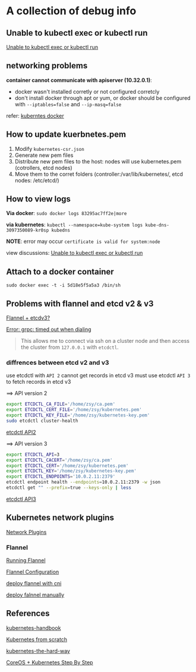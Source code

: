 # A collection of debug info

## Unable to kubectl exec or kubectl run

[Unable to kubectl exec or kubectl run](https://github.com/kelseyhightower/kubernetes-the-hard-way/issues/146)

## networking problems

**container cannot communicate with apiserver (10.32.0.1)**:

* docker wasn't installed corretly or not configured corretcly
* don't install docker through apt or yum, or docker should be configured with `--iptables=false` and `--ip-masq=false`

refer: [kuberntes docker](https://kubernetes.io/docs/getting-started-guides/scratch/#docker)

## How to update kuerbnetes.pem

1. Modify `kubernetes-csr.json`
1. Generate new pem files
1. Distribute new pem files to the host: nodes will use kubernetes.pem (cotrollers, etcd nodes)
1. Move them to the corret folders (controller:/var/lib/kubernetes/, etcd nodes: /etc/etcd/)

## How to view logs

**Via docker**: `sudo docker logs 83295ac7ff2e|more`

**via kubernetes**: `kubectl --namespace=kube-system logs kube-dns-3097350089-kr0sp kubedns`

**NOTE**: error may occur `certificate is valid for system:node`

view discussions: [Unable to kubectl exec or kubectl run](https://github.com/kelseyhightower/kubernetes-the-hard-way/issues/146)

## Attach to a docker container

`sudo docker exec -t -i 5d18e5f5a5a3 /bin/sh`

## Problems with flannel and etcd v2 & v3

[Flannel + etcdv3?](https://github.com/coreos/flannel/issues/554)

[Error: grpc: timed out when dialing](https://github.com/coreos/etcd/issues/7336)
> This allows me to connect via ssh on a cluster node and then access the cluster from `127.0.0.1` with `etcdctl`.

### diffrences between etcd v2 and v3

use etcdctl with `API 2` cannot get records in etcd v3
must use etcdctl `API 3` to fetch records in etcd v3

==> API version 2

```bash
export ETCDCTL_CA_FILE='/home/zsy/ca.pem'
export ETCDCTL_CERT_FILE='/home/zsy/kubernetes.pem'
export ETCDCTL_KEY_FILE='/home/zsy/kubernetes-key.pem'
sudo etcdctl cluster-health
```

[etcdctl API2](https://github.com/coreos/etcd/blob/master/etcdctl/READMEv2.md)

==> API version 3

```bash
export ETCDCTL_API=3
export ETCDCTL_CACERT='/home/zsy/ca.pem'
export ETCDCTL_CERT='/home/zsy/kubernetes.pem'
export ETCDCTL_KEY='/home/zsy/kubernetes-key.pem'
export ETCDCTL_ENDPOINTS='10.0.2.11:2379'
etcdctl endpoint health --endpoints=10.0.2.11:2379 -w json
etcdctl get "" --prefix=true --keys-only | less
```

[etcdctl API3](https://github.com/coreos/etcd/tree/master/etcdctl)

## Kubernetes network plugins

[Network Plugins](https://kubernetes.io/docs/concepts/cluster-administration/network-plugins/)

### Flannel

[Running Flannel](https://coreos.com/flannel/docs/latest/running.html)

[Flannel Configuration](https://coreos.com/flannel/docs/latest/configuration.html)

[deploy flannel with cni](https://coreos.com/kubernetes/docs/latest/deploy-workers.html)

[deploy falnnel manually](https://github.com/feiskyer/kubernetes-handbook/blob/master/deploy/centos/node-installation.md)

## References

[kubernetes-handbook](https://github.com/feiskyer/kubernetes-handbook/blob/master/deploy/centos/create-tls-and-secret-key.md)

[Kubernetes from scratch](https://nixaid.com/kubernetes-from-scratch/)

[kubernetes-the-hard-way](https://github.com/kelseyhightower/kubernetes-the-hard-way/blob/4d442675ba44c418be02709f61f192b09c4babc9/docs/01-infrastructure-gcp.md)

[CoreOS + Kubernetes Step By Step](https://coreos.com/kubernetes/docs/latest/getting-started.html)